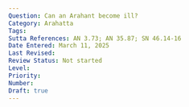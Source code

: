 ```yaml
---
Question: Can an Arahant become ill?
Category: Arahatta
Tags:
Sutta References: AN 3.73; AN 35.87; SN 46.14-16
Date Entered: March 11, 2025
Last Revised:
Review Status: Not started
Level: 
Priority: 
Number: 
Draft: true
---
```

